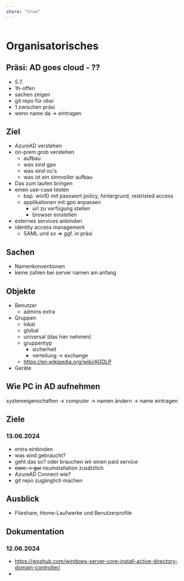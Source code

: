 ```yaml
---
share: "true"
---
```


```table-of-contents
```
# Organisatorisches
## Präsi: AD goes cloud - ??
- 5.7.
- 1h-offen
- sachen zeigen
- git repo für obsi
- 1 zwischen präsi
- wenn name da -> eintragen
## Ziel
- AzureAD verstehen
- on-prem grob verstehen
	- aufbau
	- was sind gpo
	- was sind ou's
	- was ist ein sinnvoller aufbau
- Das zum laufen bringen
- einen use-case testen
	- bsp. win10 mit passwort policy, hintergrund, restristed access
	- applikationen mit gpo anpassen
		- url zu verfügung stellen
		- browser einstellen
- externes services anbinden
- identity access management
	- SAML und so
	=> ggf. in präsi
## Sachen
- Namenkonventionen
- keine zahlen bei server namen am anfang
## Objekte
- Benutzer
	- admins extra
- Gruppen
	- lokal
	- global
	- universal (das hier nehmen)
	- gruppentyp
		- sicherheit
		- verteilung -> exchange
	- https://en.wikipedia.org/wiki/AGDLP
- Geräte
## Wie PC in AD aufnehmen
systemeigenschaften -> computer -> namen ändern -> name eintragen
## Ziele
### 13.06.2024
- entra einbinden
- was wird gebraucht?
- geht das so? oder brauchen wir einen paid service
- ~~core -> gui~~ neuinstallation zusätzlich
- AzureAD Connect wie?
- git repo zugänglich machen
## Ausblick
- Fileshare, Home-Laufwerke und Benutzerprofile
## Dokumentation
### 12.06.2024
- https://woshub.com/windows-server-core-install-active-directory-domain-controller/
- 